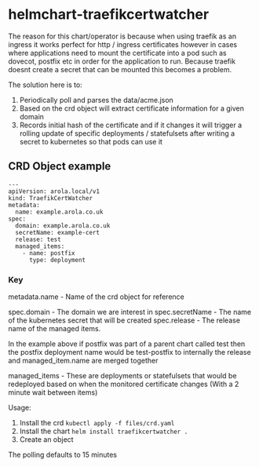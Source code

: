 # helmchart-traefikcertwatcher

The reason for this chart/operator is because when using traefik as an ingress it works perfect for http / ingress certificates however
in cases where applications need to mount the certificate into a pod such as dovecot, postfix etc in order for the application to run. Because traefik
doesnt create a secret that can be mounted this becomes a problem.

The solution here is to:

1. Periodically poll and parses the data/acme.json
2. Based on the crd object will extract certificate information for a given domain
3. Records initial hash of the certificate and if it changes it will trigger a rolling update of specific deployments / statefulsets after writing
   a secret to kubernetes so that pods can use it

## CRD Object example

```
---
apiVersion: arola.local/v1
kind: TraefikCertWatcher
metadata:
  name: example.arola.co.uk
spec:
  domain: example.arola.co.uk
  secretName: example-cert
  release: test
  managed_items:
    - name: postfix
      type: deployment
```

### Key

metadata.name - Name of the crd object for reference

spec.domain - The domain we are interest in
spec.secretName - The name of the kubernetes secret that will be created
spec.release - The release name of the managed items.

In the example above if postfix was part of a parent chart called test then the postfix deployment name would be test-postfix to internally the release and managed_item.name are merged together

managed_items - These are deployments or statefulsets that would be redeployed based on when the monitored certificate changes (With a 2 minute wait between items)

Usage:

1. Install the crd `kubectl apply -f files/crd.yaml`
2. Install the chart `helm install traefikcertwatcher .`
3. Create an object

The polling defaults to 15 minutes
